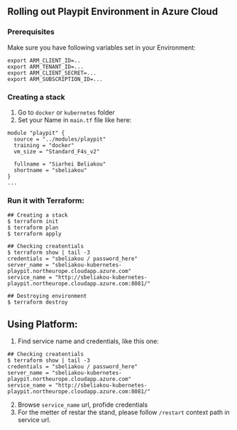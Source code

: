 ## Rolling out Playpit Environment in Azure Cloud

### Prerequisites

Make sure you have following variables set in your Environment:

```
export ARM_CLIENT_ID=..
export ARM_TENANT_ID=...
export ARM_CLIENT_SECRET=...
export ARM_SUBSCRIPTION_ID=...
```

### Creating a stack

1. Go to `docker` or `kubernetes` folder
2. Set your Name in `main.tf` file like here:

```
module "playpit" {
  source = "../modules/playpit"
  training = "docker"
  vm_size = "Standard_F4s_v2"
   
  fullname = "Siarhei Beliakou"
  shortname = "sbeliakou"
}
...
```

### Run it with Terraform:

```
## Creating a stack
$ terraform init
$ terraform plan
$ terraform apply

## Checking createntials
$ terraform show | tail -3
credentials = "sbeliakou / password_here"
server_name = "sbeliakou-kubernetes-playpit.northeurope.cloudapp.azure.com"
service_name = "http://sbeliakou-kubernetes-playpit.northeurope.cloudapp.azure.com:8081/"

## Destroying environment
$ terraform destroy
```


## Using Platform:

1. Find service name and credentials, like this one:
```
## Checking createntials
$ terraform show | tail -3
credentials = "sbeliakou / password_here"
server_name = "sbeliakou-kubernetes-playpit.northeurope.cloudapp.azure.com"
service_name = "http://sbeliakou-kubernetes-playpit.northeurope.cloudapp.azure.com:8081/"
```

2. Browse `service_name` url, profide credentials
3. For the metter of restar the stand, please follow `/restart` context path in service url.